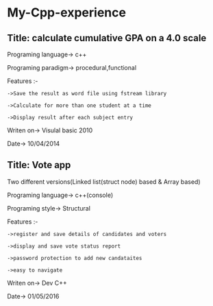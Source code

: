 # My-Cpp-experience

## Title: calculate cumulative GPA on a 4.0 scale

Programing language-> c++

Programing paradigm-> procedural,functional

Features :-

    ->Save the result as word file using fstream library

    ->Calculate for more than one student at a time

    ->Display result after each subject entry

Writen on-> Visulal basic 2010

Date-> 10/04/2014
##

## Title: Vote app
Two different versions(Linked list(struct node) based & Array based)

Programing language-> c++(console)

Programing style->  Structural

Features :-

    ->register and save details of candidates and voters 
  
    ->display and save vote status report
  
    ->password protection to add new candataites
  
    ->easy to navigate
  
Writen on-> Dev C++

Date-> 01/05/2016

